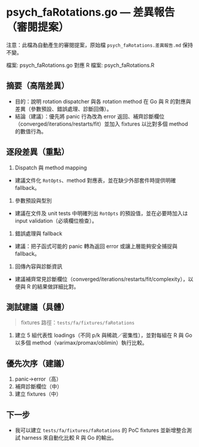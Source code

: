 # psych_faRotations.go — 差異報告（審閱提案）

注意：此檔為自動產生的審閱提案，原始檔 `psych_faRotations.差異報告.md` 保持不變。

檔案: psych_faRotations.go
對應 R 檔案: psych_faRotations.R

## 摘要（高階差異）

- 目的：說明 rotation dispatcher 與各 rotation method 在 Go 與 R 的對應與差異（參數預設、錯誤處理、診斷回傳）。
- 結論（建議）：優先將 panic 行為改為 error 返回、補齊診斷欄位（converged/iterations/restarts/fit）並加入 fixtures 以比對多個 method 的數值行為。

## 逐段差異（重點）

1. Dispatch 與 method mapping

- 建議文件化 `RotOpts`、method 對應表，並在缺少外部套件時提供明確 fallback。

1. 參數預設與型別

- 建議在文件及 unit tests 中明確列出 `RotOpts` 的預設值，並在必要時加入は input validation（必填欄位檢查）。

1. 錯誤處理與 fallback

- 建議：把子函式可能的 panic 轉為返回 error 或讓上層能夠安全捕捉與 fallback。

1. 回傳內容與診斷資訊

- 建議補齊常見診斷欄位（converged/iterations/restarts/fit/complexity），以便與 R 的結果做詳細比對。

## 測試建議（具體）

> fixtures 路徑：`tests/fa/fixtures/faRotations`

1. 建立 5 組代表性 loadings（不同 p/k 與稀疏／密集性），並對每組在 R 與 Go 以多個 method（varimax/promax/oblimin）執行比較。

## 優先次序（建議）

1. panic->error（高）
2. 補齊診斷欄位（中）
3. 建立 fixtures（中）

## 下一步

- 我可以建立 `tests/fa/fixtures/faRotations` 的 PoC fixtures 並新增整合測試 harness 來自動化比較 R 與 Go 的輸出。
